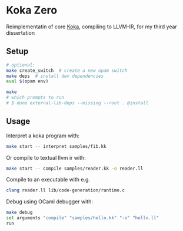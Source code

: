 # Koka Zero

Reimplementatin of core [Koka](https://koka-lang.github.io), compiling to 
LLVM-IR, for my third year dissertation

## Setup
```sh
# optional:
make create_switch  # create a new opam switch
make deps  # install dev dependencies
eval $(opam env)

make
# which prompts to run
# $ dune external-lib-deps --missing --root . @install
```

## Usage
Interpret a koka program with:
```sh
make start -- interpret samples/fib.kk
```

Or compile to textual llvm ir with:
```sh
make start -- compile samples/reader.kk -o reader.ll
```
Compile to an executable with e.g.
```sh
clang reader.ll lib/code-generation/runtime.c
```

Debug using OCaml debugger with:
```sh
make debug
set arguments "compile" "samples/hello.kk" "-o" "hello.ll"
run
```
